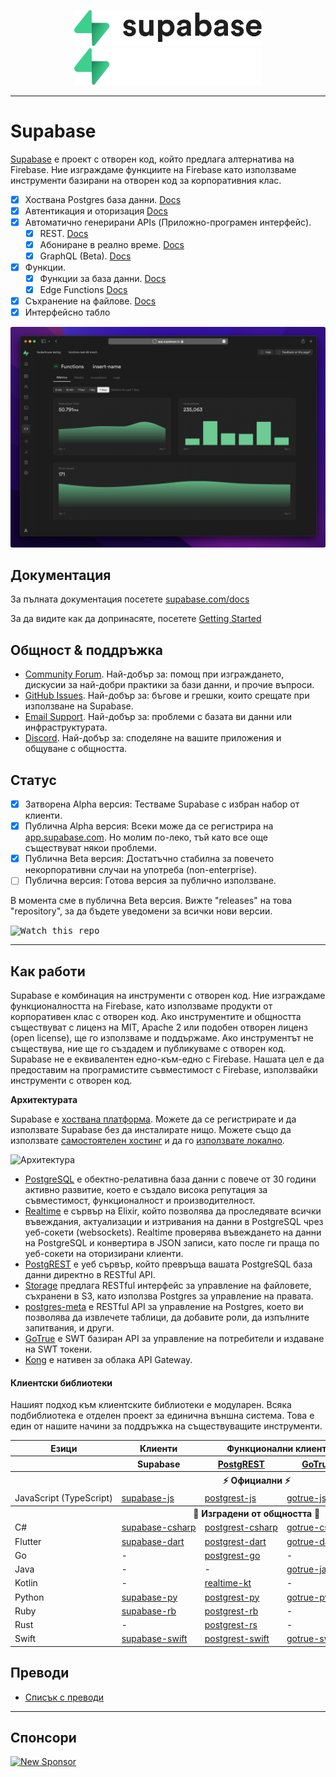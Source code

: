 <p align="center">
<img width="300" src="https://raw.githubusercontent.com/supabase/supabase/master/packages/common/assets/images/supabase-logo-wordmark--light.svg#gh-light-mode-only">
<img width="300" src="https://raw.githubusercontent.com/supabase/supabase/master/packages/common/assets/images/supabase-logo-wordmark--dark.svg#gh-dark-mode-only">
</p>

---

# Supabase

[Supabase](https://supabase.com) е проект с отворен код, който предлага алтернатива на Firebase. Ние изграждаме функциите на Firebase като използваме инструменти базирани на отворен код за корпоративния клас.

- [x] Хоствана Postgres база данни. [Docs](https://supabase.com/docs/guides/database)
- [x] Автентикация и оторизация [Docs](https://supabase.com/docs/guides/auth)
- [x] Автоматично генерирани APIs (Приложно-програмен интерфейс).
  - [x] REST. [Docs](https://supabase.com/docs/guides/database/api#rest-api)
  - [x] Абониране в реално време. [Docs](https://supabase.com/docs/guides/database/api#realtime-api)
  - [x] GraphQL (Beta). [Docs](https://supabase.com/docs/guides/database/api#graphql-api)
- [x] Функции.
  - [x] Функции за база данни. [Docs](https://supabase.com/docs/guides/database/functions)
  - [x] Edge Functions [Docs](https://supabase.com/docs/guides/functions)
- [x] Съхранение на файлове. [Docs](https://supabase.com/docs/guides/storage)
- [x] Интерфейсно табло

![Supabase Dashboard](https://raw.githubusercontent.com/supabase/supabase/master/apps/www/public/images/github/supabase-dashboard.png)

## Документация

За пълната документация посетете [supabase.com/docs](https://supabase.com/docs)

За да видите как да допринасяте, посетете [Getting Started](../DEVELOPERS.md)

## Общност & поддръжка

- [Community Forum](https://github.com/supabase/supabase/discussions). Най-добър за: помощ при изграждането, дискусии за най-добри практики за бази данни, и прочие въпроси.
- [GitHub Issues](https://github.com/supabase/supabase/issues). Най-добър за: бъгове и грешки, които срещате при използване на Supabase.
- [Email Support](https://supabase.com/docs/support#business-support). Най-добър за: проблеми с базата ви данни или инфраструктурата.
- [Discord](https://discord.supabase.com). Най-добър за: споделяне на вашите приложения и общуване с общността.

## Статус

- [x] Затворена Alpha версия: Тестваме Supabase с избран набор от клиенти.
- [x] Публична Alpha версия: Всеки може да се регистрира на [app.supabase.com](https://app.supabase.com). Но молим по-леко, тъй като все още съществуват някои проблеми.
- [x] Публична Beta версия: Достатъчно стабилна за повечето некорпоративни случаи на употреба (non-enterprise).
- [ ] Публична версия: Готова версия за публично използване.

В момента сме в публична Beta версия. Вижте "releases" на това "repository", за да бъдете уведомени за всички нови версии.

<kbd><img src="https://raw.githubusercontent.com/supabase/supabase/d5f7f413ab356dc1a92075cb3cee4e40a957d5b1/web/static/watch-repo.gif" alt="Watch this repo"/></kbd>

---

## Как работи

Supabase е комбинация на инструменти с отворен код. Ние изграждаме функционалността на Firebase, като използваме продукти от корпоративен клас с отворен код. Ако инструментите и общността съществуват с лиценз на MIT, Apache 2 или подобен отворен лиценз (open license), ще го използваме и поддържаме. Ако инструментът не съществува, ние ще го създадем и публикуваме с отворен код. Supabase не е еквивалентен едно-към-едно с Firebase. Нашата цел е да предоставим на програмистите съвместимост с Firebase, използвайки инструменти с отворен код.

**Архитектурата**

Supabase е [хоствана платформа](https://app.supabase.com). Можете да се регистрирате и да използвате Supabase без да инсталирате нищо.
Можете също да използвате [самостоятелен хостинг](https://supabase.com/docs/guides/hosting/overview) и да го [използвате локално](https://supabase.com/docs/guides/local-development).

![Архитектура](https://user-images.githubusercontent.com/70828596/187547862-ffa9d058-0c3a-4851-a3e7-92ccfca4b596.png)

- [PostgreSQL](https://www.postgresql.org/) е обектно-релативна база данни с повече от 30 години активно развитие, което е създало висока репутация за съвместимост, функционалност и производителност.
- [Realtime](https://github.com/supabase/realtime) е сървър на Elixir, който позволява да проследявате всички въвеждания, актуализации и изтривания на данни в PostgreSQL чрез уеб-сокети (websockets). Realtime проверява въвеждането на данни на PostgreSQL и конвертира в JSON записи, като после ги праща по уеб-сокети на оторизирани клиенти.
- [PostgREST](http://postgrest.org/) е уеб сървър, който превръща вашата PostgreSQL база данни директно в RESTful API.
- [Storage](https://github.com/supabase/storage-api) предлага RESTful интерфейс за управление на файловете, съхранени в S3, като използва Postgres за управление на правата.
- [postgres-meta](https://github.com/supabase/postgres-meta) е RESTful API за управление на Postgres, което ви позволява да извлечете таблици, да добавите роли, да изпълните запитвания, и други.
- [GoTrue](https://github.com/netlify/gotrue) е SWT базиран API за управление на потребители и издаване на SWT токени.
- [Kong](https://github.com/Kong/kong) e нативен за облака API Gateway.

#### Клиентски библиотеки

Нашият подход към клиентските библиотеки е модуларен. Всяка подбиблиотека е отделен проект за единична външна система. Това е един от нашите начини за поддръжка на съществуващите инструменти.

<table style="table-layout:fixed; white-space: nowrap;">
  <tr>
    <th>Езици</th>
    <th>Клиенти</th>
    <th colspan="4">Функционални клиенти (включени в Supabase клиента)</th>
  </tr>
  <tr>
    <th></th>
    <th>Supabase</th>
    <th><a href="https://github.com/postgrest/postgrest" target="_blank" rel="noopener noreferrer">PostgREST</a></th>
    <th><a href="https://github.com/supabase/gotrue" target="_blank" rel="noopener noreferrer">GoTrue</a></th>
    <th><a href="https://github.com/supabase/realtime" target="_blank" rel="noopener noreferrer">Realtime</a></th>
    <th><a href="https://github.com/supabase/storage-api" target="_blank" rel="noopener noreferrer">Storage</a></th>
  </tr>
  <!-- TEMPLATE FOR NEW ROW -->
  <!-- START ROW
  <tr>
    <td>lang</td>
    <td><a href="https://github.com/supabase-community/supabase-lang" target="_blank" rel="noopener noreferrer">supabase-lang</a></td>
    <td><a href="https://github.com/supabase-community/postgrest-lang" target="_blank" rel="noopener noreferrer">postgrest-lang</a></td>
    <td><a href="https://github.com/supabase-community/gotrue-lang" target="_blank" rel="noopener noreferrer">gotrue-lang</a></td>
    <td><a href="https://github.com/supabase-community/realtime-lang" target="_blank" rel="noopener noreferrer">realtime-lang</a></td>
    <td><a href="https://github.com/supabase-community/storage-lang" target="_blank" rel="noopener noreferrer">storage-lang</a></td>
  </tr>
  END ROW -->
  <th colspan="6">⚡️ Официални ⚡️</th>
  <tr>
    <td>JavaScript (TypeScript)</td>
    <td><a href="https://github.com/supabase/supabase-js" target="_blank" rel="noopener noreferrer">supabase-js</a></td>
    <td><a href="https://github.com/supabase/postgrest-js" target="_blank" rel="noopener noreferrer">postgrest-js</a></td>
    <td><a href="https://github.com/supabase/gotrue-js" target="_blank" rel="noopener noreferrer">gotrue-js</a></td>
    <td><a href="https://github.com/supabase/realtime-js" target="_blank" rel="noopener noreferrer">realtime-js</a></td>
    <td><a href="https://github.com/supabase/storage-js" target="_blank" rel="noopener noreferrer">storage-js</a></td>
  </tr>
  <th colspan="6">💚 Изградени от общността 💚</th>
  <tr>
    <td>C#</td>
    <td><a href="https://github.com/supabase-community/supabase-csharp" target="_blank" rel="noopener noreferrer">supabase-csharp</a></td>
    <td><a href="https://github.com/supabase-community/postgrest-csharp" target="_blank" rel="noopener noreferrer">postgrest-csharp</a></td>
    <td><a href="https://github.com/supabase-community/gotrue-csharp" target="_blank" rel="noopener noreferrer">gotrue-csharp</a></td>
    <td><a href="https://github.com/supabase-community/realtime-csharp" target="_blank" rel="noopener noreferrer">realtime-csharp</a></td>
    <td><a href="https://github.com/supabase-community/storage-csharp" target="_blank" rel="noopener noreferrer">storage-csharp</a></td>
  </tr>
  <tr>
    <td>Flutter</td>
    <td><a href="https://github.com/supabase/supabase-flutter" target="_blank" rel="noopener noreferrer">supabase-dart</a></td>
    <td><a href="https://github.com/supabase/postgrest-dart" target="_blank" rel="noopener noreferrer">postgrest-dart</a></td>
    <td><a href="https://github.com/supabase/gotrue-dart" target="_blank" rel="noopener noreferrer">gotrue-dart</a></td>
    <td><a href="https://github.com/supabase/realtime-dart" target="_blank" rel="noopener noreferrer">realtime-dart</a></td>
    <td><a href="https://github.com/supabase/storage-dart" target="_blank" rel="noopener noreferrer">storage-dart</a></td>
  </tr>
  <tr>
    <td>Go</td>
    <td>-</td>
    <td><a href="https://github.com/supabase-community/postgrest-go" target="_blank" rel="noopener noreferrer">postgrest-go</a></td>
    <td>-</td>
    <td>-</td>
    <td>-</td>
  </tr>
  <tr>
    <td>Java</td>
    <td>-</td>
    <td>-</td>
    <td><a href="https://github.com/supabase-community/gotrue-java" target="_blank" rel="noopener noreferrer">gotrue-java</a></td>
    <td>-</td>
    <td>-</td>
  </tr>
  <tr>
    <td>Kotlin</td>
    <td>-</td>
    <td><a href="https://github.com/supabase-community/supabase-kt/tree/master/Realtime" target="_blank" rel="noopener noreferrer">realtime-kt</a></td>
    <td>-</td>
    <td>-</td>
  </tr>
  <tr>
    <td>Python</td>
    <td><a href="https://github.com/supabase-community/supabase-py" target="_blank" rel="noopener noreferrer">supabase-py</a></td>
    <td><a href="https://github.com/supabase-community/postgrest-py" target="_blank" rel="noopener noreferrer">postgrest-py</a></td>
    <td><a href="https://github.com/supabase-community/gotrue-py" target="_blank" rel="noopener noreferrer">gotrue-py</a></td>
    <td><a href="https://github.com/supabase-community/realtime-py" target="_blank" rel="noopener noreferrer">realtime-py</a></td>
    <td>-</td>
  </tr>
  <tr>
    <td>Ruby</td>
    <td><a href="https://github.com/supabase-community/supabase-rb" target="_blank" rel="noopener noreferrer">supabase-rb</a></td>
    <td><a href="https://github.com/supabase-community/postgrest-rb" target="_blank" rel="noopener noreferrer">postgrest-rb</a></td>
    <td>-</td>
    <td>-</td>
    <td>-</td>
  </tr>
  <tr>
    <td>Rust</td>
    <td>-</td>
    <td><a href="https://github.com/supabase-community/postgrest-rs" target="_blank" rel="noopener noreferrer">postgrest-rs</a></td>
    <td>-</td>
    <td>-</td>
    <td>-</td>
  </tr>
  <tr>
    <td>Swift</td>
    <td><a href="https://github.com/supabase-community/supabase-swift" target="_blank" rel="noopener noreferrer">supabase-swift</a></td>
    <td><a href="https://github.com/supabase-community/postgrest-swift" target="_blank" rel="noopener noreferrer">postgrest-swift</a></td>
    <td><a href="https://github.com/supabase-community/gotrue-swift" target="_blank" rel="noopener noreferrer">gotrue-swift</a></td>
    <td><a href="https://github.com/supabase-community/realtime-swift" target="_blank" rel="noopener noreferrer">realtime-swift</a></td>
    <td><a href="https://github.com/supabase-community/storage-swift" target="_blank" rel="noopener noreferrer">storage-swift</a></td>
  </tr>
</table>

<!--- Remove this list if you're translating to another language, it's hard to keep updated across multiple files-->
<!--- Keep only the link to the list of translation files-->

## Преводи

- [Списък с преводи](/i18n/languages.md)

---

## Спонсори

[![New Sponsor](https://user-images.githubusercontent.com/10214025/90518111-e74bbb00-e198-11ea-8f88-c9e3c1aa4b5b.png)](https://github.com/sponsors/supabase)
